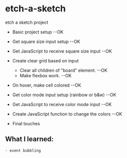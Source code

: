 # etch-a-sketch
etch a sketch project

- Basic project setup --OK
- Get square size input setup --OK
- Get JavaScript to receive square size input --OK

- Create clear grid based on input
    - Clear all children of "board" element. --OK
    - Make flexbox work. --OK

- On hover, make cell colored --OK

- Get color mode input setup (rainbow or b&w) --OK
- Get JavaScript to receive color mode input --OK
- Create JavaScript function to change the colors --OK

- Final touches

## What I learned:
    - event bubbling
